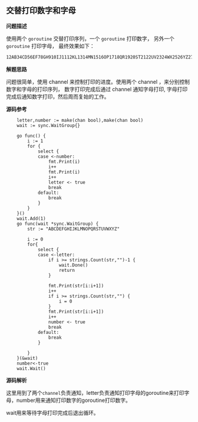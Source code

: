 ## 交替打印数字和字母

**问题描述**

使用两个 `goroutine` 交替打印序列，一个 `goroutine` 打印数字， 另外一个 `goroutine` 打印字母， 最终效果如下：

```bash
12AB34CD56EF78GH910IJ1112KL1314MN1516OP1718QR1920ST2122UV2324WX2526YZ2728
```

**解题思路**

问题很简单，使用 channel 来控制打印的进度。使用两个 channel ，来分别控制数字和字母的打印序列， 数字打印完成后通过 channel 通知字母打印, 字母打印完成后通知数字打印，然后周而复始的工作。

**源码参考**

```
	letter,number := make(chan bool),make(chan bool)
	wait := sync.WaitGroup{}

	go func() {
		i := 1
		for {
			select {
			case <-number:
				fmt.Print(i)
				i++
				fmt.Print(i)
				i++
				letter <- true
				break
			default:
				break
			}
		}
	}()
	wait.Add(1)
	go func(wait *sync.WaitGroup) {
		str := "ABCDEFGHIJKLMNOPQRSTUVWXYZ"

		i := 0
		for{
			select {
			case <-letter:
				if i >= strings.Count(str,"")-1 {
					wait.Done()
					return
				}

				fmt.Print(str[i:i+1])
				i++
				if i >= strings.Count(str,"") {
					i = 0
				}
				fmt.Print(str[i:i+1])
				i++
				number <- true
				break
			default:
				break
			}

		}
	}(&wait)
	number<-true
	wait.Wait()
```

**源码解析**

这里用到了两个`channel`负责通知，letter负责通知打印字母的goroutine来打印字母，number用来通知打印数字的goroutine打印数字。

wait用来等待字母打印完成后退出循环。

